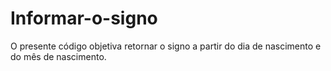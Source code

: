 # Informar-o-signo
O presente código objetiva retornar o signo a partir do dia de nascimento e do mês de nascimento.
